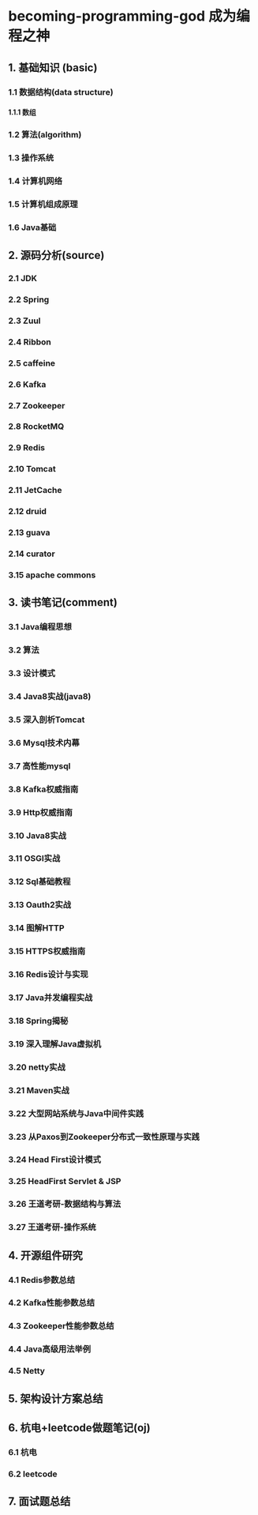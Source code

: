 # becoming-programming-god 成为编程之神

## 1. 基础知识 (basic)

### 1.1 数据结构(data structure)
#### 1.1.1 数组
### 1.2 算法(algorithm)
### 1.3 操作系统
### 1.4 计算机网络
### 1.5 计算机组成原理
### 1.6 Java基础

## 2. 源码分析(source)
### 2.1 JDK
### 2.2 Spring
### 2.3 Zuul
### 2.4 Ribbon
### 2.5 caffeine
### 2.6 Kafka
### 2.7 Zookeeper
### 2.8 RocketMQ
### 2.9 Redis
### 2.10 Tomcat
### 2.11 JetCache
### 2.12 druid
### 2.13 guava 
### 2.14 curator
### 3.15 apache commons


## 3. 读书笔记(comment)
### 3.1 Java编程思想
### 3.2 算法
### 3.3 设计模式
### 3.4 Java8实战(java8)
### 3.5 深入剖析Tomcat
### 3.6 Mysql技术内幕
### 3.7 高性能mysql
### 3.8 Kafka权威指南
### 3.9 Http权威指南
### 3.10 Java8实战
### 3.11 OSGI实战
### 3.12 Sql基础教程
### 3.13 Oauth2实战
### 3.14 图解HTTP
### 3.15 HTTPS权威指南
### 3.16 Redis设计与实现
### 3.17 Java并发编程实战
### 3.18 Spring揭秘
### 3.19 深入理解Java虚拟机
### 3.20 netty实战
### 3.21 Maven实战
### 3.22 大型网站系统与Java中间件实践
### 3.23 从Paxos到Zookeeper分布式一致性原理与实践
### 3.24 Head First设计模式
### 3.25 HeadFirst Servlet & JSP
### 3.26 王道考研-数据结构与算法
### 3.27 王道考研-操作系统

## 4. 开源组件研究
### 4.1 Redis参数总结
### 4.2 Kafka性能参数总结
### 4.3 Zookeeper性能参数总结
### 4.4 Java高级用法举例
### 4.5 Netty

## 5. 架构设计方案总结
## 6. 杭电+leetcode做题笔记(oj)
### 6.1 杭电
### 6.2 leetcode
## 7. 面试题总结
 